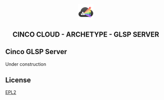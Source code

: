 <div align='center'>

<br />

<img src="../../../docs/vuepress/src/.vuepress/public/assets/cinco_cloud_logo.png" width="10%" alt="Cinco Cloud Logo" />

<h2>CINCO CLOUD - ARCHETYPE - GLSP SERVER</h2>

</div>

## Cinco GLSP Server

Under construction

## License

[EPL2](https://www.eclipse.org/legal/epl-2.0/)

